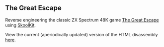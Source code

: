 The Great Escape
----------------

Reverse engineering the classic ZX Spectrum 48K game [The Great Escape](http://www.worldofspectrum.org/infoseekid.cgi?id=0002125) using [SkoolKit](http://pyskool.ca/?page_id=177).

View the current (aperiodically updated) version of the HTML disassembly [here](http://dpt.github.com/The-Great-Escape/).
